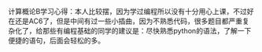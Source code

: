 计算概论B学习心得：本人比较摆，因为学过编程所以没有十分用心上课，不过好在还是AC6了，但是中间有过一些小插曲，因为不熟悉代码，很多题目都严重复杂化了，给那些有编程基础的同学的建议是：尽快熟悉python的语法，了解一下便捷的语句，后面会轻松的多。